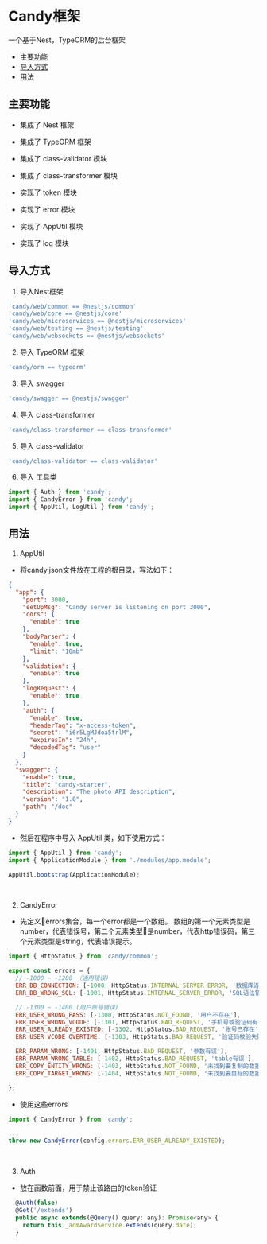 # Candy框架
一个基于Nest，TypeORM的后台框架

- [主要功能](#主要功能)
- [导入方式](#导入方式)
- [用法](#用法)

## 主要功能

- 集成了 Nest 框架
- 集成了 TypeORM 框架
- 集成了 class-validator 模块
- 集成了 class-transformer 模块

- 实现了 token 模块
- 实现了 error 模块
- 实现了 AppUtil 模块
- 实现了 log 模块

## 导入方式

1. 导入Nest框架
```js
'candy/web/common == @nestjs/common'
'candy/web/core == @nestjs/core'
'candy/web/microservices == @nestjs/microservices'
'candy/web/testing == @nestjs/testing'
'candy/web/websockets == @nestjs/websockets'
```

2. 导入 TypeORM 框架
```js
'candy/orm == typeorm'
```

3. 导入 swagger
```js
'candy/swagger == @nestjs/swagger'
```

4. 导入 class-transformer
```js
'candy/class-transformer == class-transformer'
```

5. 导入 class-validator
```js
'candy/class-validator == class-validator'
```

6. 导入 工具类 
```js
import { Auth } from 'candy';
import { CandyError } from 'candy';
import { AppUtil, LogUtil } from 'candy';
```

## 用法

1. AppUtil

  * 将candy.json文件放在工程的根目录，写法如下：

```json
{
  "app": {
    "port": 3000,
    "setUpMsg": "Candy server is listening on port 3000",
    "cors": {
      "enable": true
    },
    "bodyParser": {
      "enable": true,
      "limit": "10mb"
    },
    "validation": {
      "enable": true
    },
    "logRequest": {
      "enable": true
    },
    "auth": {
      "enable": true,
      "headerTag": "x-access-token",
      "secret": "i6r5LgMJdoa5trlM",
      "expiresIn": "24h",
      "decodedTag": "user"
    }
  },
  "swagger": {
    "enable": true,
    "title": "candy-starter",
    "description": "The photo API description",
    "version": "1.0",
    "path": "/doc"
  }
}
```
  * 然后在程序中导入 AppUtil 类，如下使用方式：

```js
import { AppUtil } from 'candy';
import { ApplicationModule } from './modules/app.module';

AppUtil.bootstrap(ApplicationModule);
```
<br>

2. CandyError

  * 先定义errors集合，每一个error都是一个数组。
数组的第一个元素类型是number，代表错误号，第二个元素类型是number，代表http错误码，第三个元素类型是string，代表错误提示。

```js
import { HttpStatus } from 'candy/common';

export const errors = {
  // -1000 ~ -1200 （通用错误)
  ERR_DB_CONNECTION: [-1000, HttpStatus.INTERNAL_SERVER_ERROR, '数据库连接失败！'],
  ERR_DB_WRONG_SQL: [-1001, HttpStatus.INTERNAL_SERVER_ERROR, 'SQL语法错误！'],

  // -1300 ~ -1400 (用户账号错误)
  ERR_USER_WRONG_PASS: [-1300, HttpStatus.NOT_FOUND, '用户不存在'],
  ERR_USER_WRONG_VCODE: [-1301, HttpStatus.BAD_REQUEST, '手机号或验证码有误'],
  ERR_USER_ALREADY_EXISTED: [-1302, HttpStatus.BAD_REQUEST, '账号已存在'],
  ERR_USER_VCODE_OVERTIME: [-1303, HttpStatus.BAD_REQUEST, '验证码校验失败，验证码超时！'],

  ERR_PARAM_WRONG: [-1401, HttpStatus.BAD_REQUEST, '参数有误'],
  ERR_PARAM_WRONG_TABLE: [-1402, HttpStatus.BAD_REQUEST, 'table有误'],
  ERR_COPY_ENTITY_WRONG: [-1403, HttpStatus.NOT_FOUND, '未找到要复制的数据'],
  ERR_COPY_TARGET_WRONG: [-1404, HttpStatus.NOT_FOUND, '未找到要目标的数据']

};

```

  * 使用这些errors

```js
import { CandyError } from 'candy';

...
throw new CandyError(config.errors.ERR_USER_ALREADY_EXISTED);

```
<br>

3. Auth

  * 放在函数前面，用于禁止该路由的token验证

```js
  @Auth(false)
  @Get('/extends')
  public async extends(@Query() query: any): Promise<any> {
    return this._admAwardService.extends(query.date);
  }
```